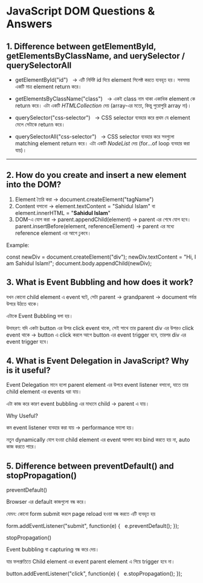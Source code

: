 # JavaScript DOM Questions & Answers 

## 1. Difference between getElementById, getElementsByClassName, and uerySelector / querySelectorAll

- getElementById("id") 
   → এটি নির্দিষ্ট id দিয়ে element সিলেক্ট করতে ব্যবহৃত হয়। সবসময় একটি মাত্র element return করে।

- getElementsByClassName("class") 
   → একই class নাম থাকা একাধিক element কে return করে। এটা একটি _HTMLCollection_ দেয় (array-এর মতো, কিন্তু পুরোপুরি array না)।

- querySelector("css-selector") 
   → CSS selector ব্যবহার করে প্রথম যে element মেলে সেটাকে return করে।

- querySelectorAll("css-selector") 
   → CSS selector ব্যবহার করে সবগুলো matching element return করে। এটা একটি _NodeList_ দেয় (for...of loop ব্যবহার করা যায়)।

---

## 2. How do you create and insert a new element into the DOM?

1. Element তৈরি করা → document.createElement("tagName")
2. Content বসানো → element.textContent = "Sahidul Islam" বা element.innerHTML = "<b>Sahidul Islam</b>"
3. DOM-এ যোগ করা → parent.appendChild(element) → parent এর শেষে যোগ হবে। parent.insertBefore(element, referenceElement) → parent এর মধ্যে reference element এর আগে ঢুকবে।

Example:

const newDiv = document.createElement("div");
newDiv.textContent = "Hi, I am Sahidul Islam!";
document.body.appendChild(newDiv);

## 3. What is Event Bubbling and how does it work?

যখন কোনো child element এ event ঘটে, সেটা parent → grandparent → document পর্যন্ত উপরে উঠতে থাকে।

এটাকে Event Bubbling বলা হয়।

উদাহরণ:
যদি একটা button এর উপর click event থাকে, সেই সাথে তার parent div এর উপরও click event থাকে → button এ click করলে আগে button এর event trigger হবে, তারপর div এর event trigger হবে।

## 4. What is Event Delegation in JavaScript? Why is it useful?

Event Delegation মানে হলো parent element এর উপরে event listener বসানো, যাতে তার child element এর events ধরা যায়।

এটা কাজ করে কারণ event bubbling এর মাধ্যমে child → parent এ যায়।

Why Useful?

কম event listener ব্যবহার করা যায় → performance ভালো হয়।

নতুন dynamically যোগ হওয়া child element এর event আলাদা করে bind করতে হয় না, auto কাজ করতে পারে।

## 5. Difference between preventDefault() and stopPropagation()

preventDefault()

Browser এর default কাজগুলো বন্ধ করে।

যেমন: কোনো form submit করলে page reload হওয়া বন্ধ করতে এটি ব্যবহৃত হয়

form.addEventListener("submit", function(e) {
  e.preventDefault();
});

stopPropagation()

Event bubbling বা capturing বন্ধ করে দেয়।

যার ফলশ্রুতিতে Child element এর event parent element এ গিয়ে trigger হবে না।

button.addEventListener("click", function(e) {
  e.stopPropagation();
});
